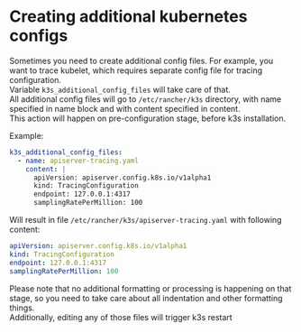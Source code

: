 # Creating additional kubernetes configs
Sometimes you need to create additional config files. For example, you want to trace kubelet, which requires separate config file for tracing configuration.  
Variable ```k3s_additional_config_files``` will take care of that.  
All additional config files will go to ```/etc/rancher/k3s``` directory, with name specified in name block and with content specified in content.  
This action will happen on pre-configuration stage, before k3s installation.  

Example:
```yaml
k3s_additional_config_files:
  - name: apiserver-tracing.yaml
    content: |
      apiVersion: apiserver.config.k8s.io/v1alpha1
      kind: TracingConfiguration
      endpoint: 127.0.0.1:4317
      samplingRatePerMillion: 100
```

Will result in file ```/etc/rancher/k3s/apiserver-tracing.yaml``` with following content:
```yaml
apiVersion: apiserver.config.k8s.io/v1alpha1
kind: TracingConfiguration
endpoint: 127.0.0.1:4317
samplingRatePerMillion: 100
```

Please note that no additional formatting or processing is happening on that stage, so you need to take care about all indentation and other formatting things.  
Additionally, editing any of those files will trigger k3s restart
